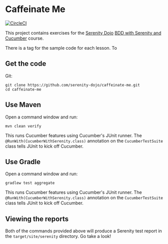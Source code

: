 # Caffeinate Me

[![CircleCI](https://circleci.com/gh/serenity-bdd/serenity-cucumber-starter.svg?style=svg)](https://circleci.com/gh/serenity-bdd/serenity-cucumber-starter)


This project contains exercises for the [Serenity Dojo](https://serenitydojo.teachable.com) 
[BDD with Serenity and Cucumber](https://serenitydojo.teachable.com/p/bdd-with-cucumber-and-serenity) course.

There is a tag for the sample code for each lesson. To 

## Get the code

Git:

    git clone https://github.com/serenity-dojo/caffeinate-me.git
    cd caffeinate-me

## Use Maven

Open a command window and run:

    mvn clean verify

This runs Cucumber features using Cucumber's JUnit runner. The `@RunWith(CucumberWithSerenity.class)` annotation on the `CucumberTestSuite`
class tells JUnit to kick off Cucumber.

## Use Gradle

Open a command window and run:

    gradlew test aggregate

This runs Cucumber features using Cucumber's JUnit runner. The `@RunWith(CucumberWithSerenity.class)` annotation on the `CucumberTestSuite`
class tells JUnit to kick off Cucumber.

## Viewing the reports

Both of the commands provided above will produce a Serenity test report in the `target/site/serenity` directory. Go take a look!
